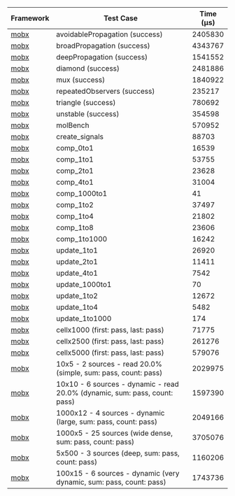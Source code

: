 | Framework | Test Case | Time (μs) |
| --- | --- | --- |
| [mobx](https://github.com/mobxjs/mobx.dart) | avoidablePropagation (success) | 2405830 |
| [mobx](https://github.com/mobxjs/mobx.dart) | broadPropagation (success) | 4343767 |
| [mobx](https://github.com/mobxjs/mobx.dart) | deepPropagation (success) | 1541552 |
| [mobx](https://github.com/mobxjs/mobx.dart) | diamond (success) | 2481886 |
| [mobx](https://github.com/mobxjs/mobx.dart) | mux (success) | 1840922 |
| [mobx](https://github.com/mobxjs/mobx.dart) | repeatedObservers (success) | 235217 |
| [mobx](https://github.com/mobxjs/mobx.dart) | triangle (success) | 780692 |
| [mobx](https://github.com/mobxjs/mobx.dart) | unstable (success) | 354598 |
| [mobx](https://github.com/mobxjs/mobx.dart) | molBench | 570952 |
| [mobx](https://github.com/mobxjs/mobx.dart) | create_signals | 88703 |
| [mobx](https://github.com/mobxjs/mobx.dart) | comp_0to1 | 16539 |
| [mobx](https://github.com/mobxjs/mobx.dart) | comp_1to1 | 53755 |
| [mobx](https://github.com/mobxjs/mobx.dart) | comp_2to1 | 23628 |
| [mobx](https://github.com/mobxjs/mobx.dart) | comp_4to1 | 31004 |
| [mobx](https://github.com/mobxjs/mobx.dart) | comp_1000to1 | 41 |
| [mobx](https://github.com/mobxjs/mobx.dart) | comp_1to2 | 37497 |
| [mobx](https://github.com/mobxjs/mobx.dart) | comp_1to4 | 21802 |
| [mobx](https://github.com/mobxjs/mobx.dart) | comp_1to8 | 23606 |
| [mobx](https://github.com/mobxjs/mobx.dart) | comp_1to1000 | 16242 |
| [mobx](https://github.com/mobxjs/mobx.dart) | update_1to1 | 26920 |
| [mobx](https://github.com/mobxjs/mobx.dart) | update_2to1 | 11411 |
| [mobx](https://github.com/mobxjs/mobx.dart) | update_4to1 | 7542 |
| [mobx](https://github.com/mobxjs/mobx.dart) | update_1000to1 | 70 |
| [mobx](https://github.com/mobxjs/mobx.dart) | update_1to2 | 12672 |
| [mobx](https://github.com/mobxjs/mobx.dart) | update_1to4 | 5482 |
| [mobx](https://github.com/mobxjs/mobx.dart) | update_1to1000 | 174 |
| [mobx](https://github.com/mobxjs/mobx.dart) | cellx1000 (first: pass, last: pass) | 71775 |
| [mobx](https://github.com/mobxjs/mobx.dart) | cellx2500 (first: pass, last: pass) | 261276 |
| [mobx](https://github.com/mobxjs/mobx.dart) | cellx5000 (first: pass, last: pass) | 579076 |
| [mobx](https://github.com/mobxjs/mobx.dart) | 10x5 - 2 sources - read 20.0% (simple, sum: pass, count: pass) | 2029975 |
| [mobx](https://github.com/mobxjs/mobx.dart) | 10x10 - 6 sources - dynamic - read 20.0% (dynamic, sum: pass, count: pass) | 1597390 |
| [mobx](https://github.com/mobxjs/mobx.dart) | 1000x12 - 4 sources - dynamic (large, sum: pass, count: pass) | 2049166 |
| [mobx](https://github.com/mobxjs/mobx.dart) | 1000x5 - 25 sources (wide dense, sum: pass, count: pass) | 3705076 |
| [mobx](https://github.com/mobxjs/mobx.dart) | 5x500 - 3 sources (deep, sum: pass, count: pass) | 1160206 |
| [mobx](https://github.com/mobxjs/mobx.dart) | 100x15 - 6 sources - dynamic (very dynamic, sum: pass, count: pass) | 1743736 |
